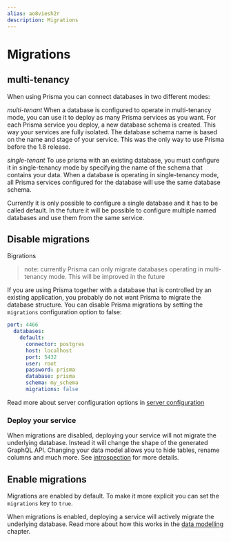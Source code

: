 ```yaml
---
alias: ao8viesh2r
description: Migrations
---
```


# Migrations

## multi-tenancy

When using Prisma you can connect databases in two different modes:

*multi-tenant*
When a database is configured to operate in multi-tenancy mode, you can use it to deploy as many Prisma services as you want. For each Prisma service  you deploy, a new database schema is created. This way your services are fully isolated. The database schema name is based on the name and stage of your service. This was the only way to use Prisma before the 1.8 release.

*single-tenant*
To use prisma with an existing database, you must configure it in single-tenancy mode by specifying the name of the schema that contains your data. When a database is operating in single-tenancy mode, all Prisma services configured for the database will use the same database schema.

Currently it is only possible to configure a single database and it has to be called default. In the future it will be possible to configure multiple named databases and use them from the same service.

## Disable migrations

Bigrations

> note: currently Prisma can only migrate databases operating in multi-tenancy mode. This will be improved in the future

If you are using Prisma together with a database that is controlled by an existing application, you probably do not want Prisma to migrate the database structure. You can disable Prisma migrations by setting the `migrations` configuration option to false:

```yml
port: 4466
  databases:
    default:
      connector: postgres
      host: localhost
      port: 5432
      user: root
      password: prisma
      database: prisma
      schema: my_schema
      migrations: false
```

Read more about server configuration options in [server configuration](!alias-eiw6ahgiet)

### Deploy your service

When migrations are disabled, deploying your service will not migrate the underlying database. Instead it will change the shape of the generated GraphQL API. Changing your data model allows you to hide tables, rename columns and much more. See [introspection](!alias-aeb6diethe) for more details.

## Enable migrations

Migrations are enabled by default. To make it more explicit you can set the `migrations` key to `true`.

When migrations is enabled, deploying a service will actively migrate the underlying database. Read more about how this works in the [data modelling](!alias-eiroozae8u) chapter.
